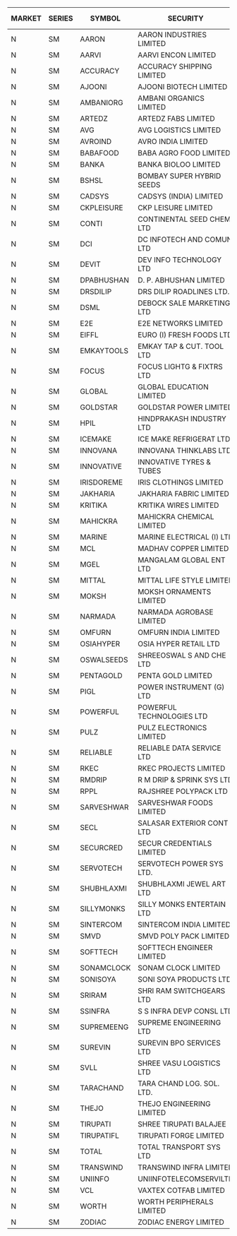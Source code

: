 


| MARKET | SERIES | SYMBOL | SECURITY | PREV CL PR | OPEN PRICE | HIGH PRICE | LOW PRICE | CLOSE PRICE | NET TRDVAL | NET TRDQTY | CORP IND | HI 52 WK | LO 52 WK |
| ----- | ----- | ----- | ----- | ----- | ----- | ----- | ----- | ----- | ----- | ----- | ----- | ----- | ----- |
| N | SM | AARON | AARON INDUSTRIES LIMITED | 49.10 | 50.50 | 50.50 | 50.50 | 50.50 | 166650.00 | 3300 |  | 53.50 | 39.00 |
| N | SM | AARVI | AARVI ENCON LIMITED | 21.00 | 21.50 | 22.05 | 21.50 | 22.05 | 131200.00 | 6000 |  | 50.05 | 20.95 |
| N | SM | ACCURACY | ACCURACY SHIPPING LIMITED | 24.60 | 25.70 | 25.70 | 23.40 | 23.40 | 613280.00 | 25600 |  | 87.00 | 20.80 |
| N | SM | AJOONI | AJOONI BIOTECH LIMITED | 10.10 | 10.00 | 10.50 | 10.00 | 10.00 | 2910000.00 | 288000 |  | 28.00 | 7.25 |
| N | SM | AMBANIORG | AMBANI ORGANICS LIMITED | 60.75 | 61.70 | 61.70 | 61.00 | 61.00 | 7737800.00 | 126000 |  | 73.50 | 58.00 |
| N | SM | ARTEDZ | ARTEDZ FABS LIMITED | 19.65 | 18.70 | 18.70 | 18.70 | 18.70 | 336600.00 | 18000 |  | 43.00 | 18.25 |
| N | SM | AVG | AVG LOGISTICS LIMITED | 65.30 | 61.00 | 61.05 | 60.25 | 60.25 | 364260.00 | 6000 |  | 108.00 | 60.00 |
| N | SM | AVROIND | AVRO INDIA LIMITED | 60.40 | 60.50 | 60.50 | 60.50 | 60.50 | 121000.00 | 2000 |  | 60.50 | 25.70 |
| N | SM | BABAFOOD | BABA AGRO FOOD LIMITED | 64.70 | 64.70 | 64.70 | 64.70 | 64.70 | 129400.00 | 2000 |  | 70.00 | 51.40 |
| N | SM | BANKA | BANKA BIOLOO LIMITED | 65.00 | 68.25 | 68.25 | 68.25 | 68.25 | 81900.00 | 1200 |  | 112.35 | 58.90 |
| N | SM | BSHSL | BOMBAY SUPER HYBRID SEEDS | 109.60 | 110.10 | 110.10 | 110.10 | 110.10 | 132120.00 | 1200 |  | 136.00 | 105.00 |
| N | SM | CADSYS | CADSYS (INDIA) LIMITED | 30.35 | 28.85 | 28.85 | 28.85 | 28.85 | 57700.00 | 2000 |  | 63.45 | 28.85 |
| N | SM | CKPLEISURE | CKP LEISURE LIMITED | 5.50 | 5.60 | 5.75 | 5.60 | 5.75 | 595800.00 | 104000 |  | 7.55 | 4.70 |
| N | SM | CONTI | CONTINENTAL SEED CHEM LTD | 43.65 | 41.50 | 41.50 | 41.50 | 41.50 | 276639.00 | 6666 |  | 102.20 | 11.85 |
| N | SM | DCI | DC INFOTECH AND COMUN LTD | 45.20 | 45.20 | 45.20 | 45.20 | 45.20 | 135600.00 | 3000 |  | 45.50 | 45.20 |
| N | SM | DEVIT | DEV INFO TECHNOLOGY LTD | 89.90 | 91.00 | 91.05 | 90.00 | 90.00 | 544575.00 | 6000 |  | 101.00 | 65.00 |
| N | SM | DPABHUSHAN | D. P. ABHUSHAN LIMITED | 68.10 | 68.35 | 70.00 | 68.35 | 70.00 | 3030200.00 | 44000 |  | 70.00 | 37.50 |
| N | SM | DRSDILIP | DRS DILIP ROADLINES LTD. | 75.05 | 76.00 | 76.00 | 76.00 | 76.00 | 364800.00 | 4800 |  | 78.00 | 61.00 |
| N | SM | DSML | DEBOCK SALE MARKETING LTD | 6.30 | 6.40 | 6.45 | 6.00 | 6.00 | 221100.00 | 36000 |  | 12.00 | 3.55 |
| N | SM | E2E | E2E NETWORKS LIMITED | 19.25 | 20.20 | 20.20 | 20.20 | 20.20 | 121200.00 | 6000 |  | 57.00 | 17.95 |
| N | SM | EIFFL | EURO (I) FRESH FOODS LTD | 114.30 | 107.50 | 113.25 | 107.50 | 112.65 | 892400.00 | 8000 |  | 131.00 | 81.00 |
| N | SM | EMKAYTOOLS | EMKAY TAP & CUT. TOOL LTD | 134.00 | 140.70 | 140.70 | 140.70 | 140.70 | 84420.00 | 600 |  | 160.00 | 92.00 |
| N | SM | FOCUS | FOCUS LIGHTG & FIXTRS LTD | 33.00 | 33.20 | 33.20 | 33.05 | 33.05 | 198750.00 | 6000 |  | 178.00 | 29.45 |
| N | SM | GLOBAL | GLOBAL EDUCATION LIMITED | 90.00 | 87.00 | 87.00 | 87.00 | 87.00 | 87000.00 | 1000 |  | 140.00 | 68.05 |
| N | SM | GOLDSTAR | GOLDSTAR POWER LIMITED | 24.85 | 25.00 | 25.00 | 24.95 | 24.95 | 299700.00 | 12000 |  | 28.40 | 22.70 |
| N | SM | HPIL | HINDPRAKASH INDUSTRY LTD | 41.00 | 41.00 | 41.00 | 41.00 | 41.00 | 123000.00 | 3000 |  | 41.50 | 41.00 |
| N | SM | ICEMAKE | ICE MAKE REFRIGERAT LTD | 53.00 | 52.05 | 52.05 | 52.05 | 52.05 | 208200.00 | 4000 |  | 89.75 | 52.00 |
| N | SM | INNOVANA | INNOVANA THINKLABS LTD. | 116.00 | 118.90 | 121.80 | 118.90 | 121.80 | 969500.00 | 8000 |  | 416.00 | 102.00 |
| N | SM | INNOVATIVE | INNOVATIVE TYRES & TUBES | 10.75 | 10.20 | 10.20 | 10.20 | 10.20 | 30600.00 | 3000 |  | 26.00 | 10.20 |
| N | SM | IRISDOREME | IRIS CLOTHINGS LIMITED | 164.75 | 166.00 | 173.00 | 166.00 | 169.75 | 2438960.00 | 14400 |  | 173.00 | 108.00 |
| N | SM | JAKHARIA | JAKHARIA FABRIC LIMITED | 180.55 | 185.00 | 185.00 | 185.00 | 185.00 | 296000.00 | 1600 |  | 207.00 | 180.00 |
| N | SM | KRITIKA | KRITIKA WIRES LIMITED | 34.60 | 34.70 | 34.70 | 34.00 | 34.40 | 966000.00 | 28000 |  | 36.00 | 32.00 |
| N | SM | MAHICKRA | MAHICKRA CHEMICAL LIMITED | 86.00 | 92.90 | 92.90 | 85.25 | 90.80 | 1081950.00 | 12000 |  | 93.50 | 41.50 |
| N | SM | MARINE | MARINE ELECTRICAL (I) LTD | 99.75 | 99.00 | 99.25 | 98.50 | 98.50 | 988000.00 | 10000 |  | 123.00 | 90.00 |
| N | SM | MCL | MADHAV COPPER LIMITED | 91.90 | 87.60 | 91.00 | 87.60 | 89.40 | 5361360.00 | 60000 |  | 358.00 | 65.15 |
| N | SM | MGEL | MANGALAM GLOBAL ENT LTD | 53.50 | 53.75 | 53.75 | 53.75 | 53.75 | 215000.00 | 4000 |  | 58.30 | 51.05 |
| N | SM | MITTAL | MITTAL LIFE STYLE LIMITED | 107.15 | 107.25 | 110.00 | 107.25 | 110.00 | 1080000.00 | 10000 |  | 167.00 | 76.35 |
| N | SM | MOKSH | MOKSH ORNAMENTS LIMITED | 33.95 | 32.10 | 32.10 | 32.00 | 32.00 | 192300.00 | 6000 |  | 34.65 | 16.25 |
| N | SM | NARMADA | NARMADA AGROBASE LIMITED | 27.00 | 28.25 | 28.25 | 28.25 | 28.25 | 113000.00 | 4000 |  | 28.70 | 17.00 |
| N | SM | OMFURN | OMFURN INDIA LIMITED | 7.00 | 7.50 | 7.50 | 7.50 | 7.50 | 45000.00 | 6000 |  | 15.00 | 5.00 |
| N | SM | OSIAHYPER | OSIA HYPER RETAIL LTD | 250.00 | 280.00 | 280.00 | 252.00 | 255.00 | 1338800.00 | 5200 |  | 305.00 | 221.00 |
| N | SM | OSWALSEEDS | SHREEOSWAL S AND CHE LTD | 28.05 | 29.10 | 29.20 | 29.10 | 29.20 | 466400.00 | 16000 |  | 29.90 | 19.95 |
| N | SM | PENTAGOLD | PENTA GOLD LIMITED | 33.85 | 35.25 | 35.50 | 35.25 | 35.50 | 318450.00 | 9000 |  | 47.00 | 23.70 |
| N | SM | PIGL | POWER INSTRUMENT (G) LTD | 8.05 | 8.45 | 8.45 | 8.45 | 8.45 | 33800.00 | 4000 |  | 16.30 | 7.70 |
| N | SM | POWERFUL | POWERFUL TECHNOLOGIES LTD | 3.50 | 3.50 | 3.65 | 3.50 | 3.65 | 21600.00 | 6000 |  | 21.50 | 3.45 |
| N | SM | PULZ | PULZ ELECTRONICS LIMITED | 21.60 | 18.00 | 18.00 | 18.00 | 18.00 | 72000.00 | 4000 |  | 46.50 | 17.00 |
| N | SM | RELIABLE | RELIABLE DATA SERVICE LTD | 34.80 | 33.10 | 33.10 | 33.10 | 33.10 | 635520.00 | 19200 |  | 56.00 | 23.80 |
| N | SM | RKEC | RKEC PROJECTS LIMITED | 53.00 | 52.95 | 54.00 | 52.95 | 53.25 | 425850.00 | 8000 |  | 68.00 | 35.00 |
| N | SM | RMDRIP | R M DRIP & SPRINK SYS LTD | 34.55 | 33.00 | 33.00 | 32.85 | 32.85 | 328800.00 | 10000 |  | 56.15 | 13.00 |
| N | SM | RPPL | RAJSHREE POLYPACK LTD | 95.70 | 96.80 | 96.80 | 96.75 | 96.75 | 193550.00 | 2000 |  | 118.00 | 75.00 |
| N | SM | SARVESHWAR | SARVESHWAR FOODS LIMITED | 13.65 | 13.00 | 13.35 | 13.00 | 13.00 | 210880.00 | 16000 |  | 43.85 | 13.00 |
| N | SM | SECL | SALASAR EXTERIOR CONT LTD | 44.00 | 46.00 | 46.00 | 46.00 | 46.00 | 552000.00 | 12000 |  | 62.25 | 38.50 |
| N | SM | SECURCRED | SECUR CREDENTIALS LIMITED | 27.35 | 26.55 | 27.35 | 26.55 | 27.35 | 81090.00 | 3000 |  | 110.00 | 21.90 |
| N | SM | SERVOTECH | SERVOTECH POWER SYS LTD. | 12.70 | 13.20 | 13.25 | 13.20 | 13.25 | 158800.00 | 12000 |  | 24.50 | 6.50 |
| N | SM | SHUBHLAXMI | SHUBHLAXMI JEWEL ART LTD | 37.50 | 37.50 | 37.50 | 37.50 | 37.50 | 37500.00 | 1000 |  | 209.50 | 35.00 |
| N | SM | SILLYMONKS | SILLY MONKS ENTERTAIN LTD | 44.00 | 39.90 | 39.90 | 38.00 | 38.00 | 205656.00 | 5280 |  | 89.95 | 38.00 |
| N | SM | SINTERCOM | SINTERCOM INDIA LIMITED | 77.00 | 78.00 | 78.00 | 77.50 | 77.50 | 311000.00 | 4000 |  | 81.00 | 56.00 |
| N | SM | SMVD | SMVD POLY PACK LIMITED | 8.50 | 8.20 | 8.20 | 8.00 | 8.00 | 80400.00 | 10000 |  | 19.80 | 7.55 |
| N | SM | SOFTTECH | SOFTTECH ENGINEER LIMITED | 57.95 | 58.05 | 58.05 | 58.05 | 58.05 | 92880.00 | 1600 |  | 76.25 | 38.50 |
| N | SM | SONAMCLOCK | SONAM CLOCK LIMITED | 37.75 | 38.00 | 38.00 | 38.00 | 38.00 | 342000.00 | 9000 |  | 41.95 | 36.90 |
| N | SM | SONISOYA | SONI SOYA PRODUCTS LTD. | 10.40 | 10.00 | 10.00 | 10.00 | 10.00 | 60000.00 | 6000 |  | 25.40 | 10.00 |
| N | SM | SRIRAM | SHRI RAM SWITCHGEARS LTD | 15.20 | 14.45 | 14.45 | 14.45 | 14.45 | 86700.00 | 6000 |  | 16.50 | 12.10 |
| N | SM | SSINFRA | S S INFRA DEVP CONSL LTD | 13.75 | 13.95 | 13.95 | 13.95 | 13.95 | 41850.00 | 3000 |  | 19.35 | 8.80 |
| N | SM | SUPREMEENG | SUPREME ENGINEERING LTD | 29.10 | 30.00 | 30.00 | 28.00 | 29.35 | 1516800.00 | 52000 |  | 42.00 | 20.50 |
| N | SM | SUREVIN | SUREVIN BPO SERVICES LTD | 82.00 | 85.00 | 85.00 | 85.00 | 85.00 | 85000.00 | 1000 |  | 111.00 | 70.00 |
| N | SM | SVLL | SHREE VASU LOGISTICS LTD | 99.80 | 100.90 | 100.90 | 100.90 | 100.90 | 201800.00 | 2000 |  | 130.00 | 75.10 |
| N | SM | TARACHAND | TARA CHAND LOG. SOL. LTD. | 39.00 | 39.50 | 39.75 | 36.50 | 36.75 | 305500.00 | 8000 |  | 43.75 | 25.55 |
| N | SM | THEJO | THEJO ENGINEERING LIMITED | 577.35 | 580.00 | 581.00 | 580.00 | 581.00 | 232200.00 | 400 |  | 607.70 | 470.25 |
| N | SM | TIRUPATI | SHREE TIRUPATI BALAJEE | 39.90 | 39.90 | 39.90 | 39.90 | 39.90 | 1556100.00 | 39000 |  | 50.00 | 37.00 |
| N | SM | TIRUPATIFL | TIRUPATI FORGE LIMITED | 31.35 | 31.05 | 31.05 | 29.85 | 30.45 | 194880.00 | 6400 |  | 51.00 | 25.55 |
| N | SM | TOTAL | TOTAL TRANSPORT SYS LTD | 41.25 | 39.50 | 42.85 | 39.50 | 42.85 | 375450.00 | 9000 |  | 48.95 | 25.00 |
| N | SM | TRANSWIND | TRANSWIND INFRA LIMITED | 3.45 | 3.60 | 3.60 | 3.60 | 3.60 | 14400.00 | 4000 |  | 10.35 | 3.20 |
| N | SM | UNIINFO | UNIINFOTELECOMSERVILTD | 25.55 | 26.25 | 27.60 | 25.25 | 25.25 | 373000.00 | 14000 |  | 44.80 | 16.40 |
| N | SM | VCL | VAXTEX COTFAB LIMITED | 20.50 | 20.50 | 20.50 | 20.50 | 20.50 | 246000.00 | 12000 |  | 25.50 | 19.05 |
| N | SM | WORTH | WORTH PERIPHERALS LIMITED | 45.00 | 45.80 | 45.80 | 45.80 | 45.80 | 68700.00 | 1500 |  | 72.95 | 39.00 |
| N | SM | ZODIAC | ZODIAC ENERGY LIMITED | 18.60 | 18.00 | 18.00 | 18.00 | 18.00 | 144000.00 | 8000 |  | 32.00 | 14.30 |



